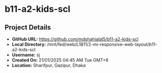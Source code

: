 # b11-a2-kids-scl

## Project Details
- **GitHub URL:** https://github.com/mdshahjalal5/b11-a2-kids-scl
- **Local Directory:** /mnt/fed/web/L1B11/2-mi-responsive-web-layout/b11-a2-kids-scl
- **Username:** sj
- **Created On:** 21/01/2025 04:45 AM Tue GMT+6
- **Location:** Sharifpur, Gazipur, Dhaka

